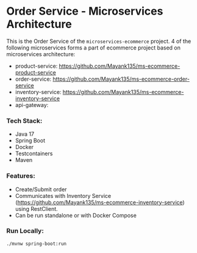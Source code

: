 # Order Service - Microservices Architecture

This is the Order Service of the `microservices-ecommerce` project.
4 of the following microservices forms a part of ecommerce project based on microservices architecture:
- product-service: https://github.com/Mayank135/ms-ecommerce-product-service
- order-service: https://github.com/Mayank135/ms-ecommerce-order-service
- inventory-service: https://github.com/Mayank135/ms-ecommerce-inventory-service
- api-gateway:

### Tech Stack:
- Java 17
- Spring Boot
- Docker
- Testcontainers
- Maven

### Features:
- Create/Submit order
- Communicates with Inventory Service (https://github.com/Mayank135/ms-ecommerce-inventory-service) using RestClient.
- Can be run standalone or with Docker Compose

### Run Locally:

```bash
./mvnw spring-boot:run

